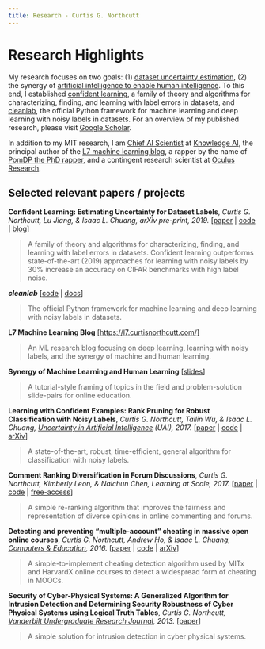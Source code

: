 ```yaml
---
title: Research - Curtis G. Northcutt
---
```


# Research Highlights

My research focuses on two goals: (1) [dataset uncertainty estimation](https://l7.curtisnorthcutt.com/confident-learning), (2) the synergy of [artificial intelligence to enable human intelligence](https://arxiv.org/abs/1508.05699). To this end, I established [confident learning](https://l7.curtisnorthcutt.com/confident-learning), a family of theory and algorithms for characterizing, finding, and learning with label errors in datasets, and [cleanlab](https://github.com/cgnorthcutt/cleanlab), the official Python framework for machine learning and deep learning with noisy labels in datasets.
For an overview of my published research, please visit [Google Scholar](https://scholar.google.com/citations?user=awRyuUYAAAAJ&hl).

In addition to my MIT research, I am [Chief AI Scientist](https://www.anoto.com/anoto-announces-the-establishment-of-kait-solutions-inc-a-us-subsidiary-for-its-education-software/) at [Knowledge AI](https://kaitsolutions.com/), the principal author of the [L7 machine learning blog](https://l7.curtisnorthcutt.com/), a rapper by the name of [PomDP the PhD rapper](https://www.phdrapper.com/), and a contingent research scientist at [Oculus Research](https://www.oculus.com/research/?locale=en_US). 


## Selected relevant papers / projects


<b>Confident Learning: Estimating Uncertainty for Dataset Labels</b>, *Curtis G. Northcutt, Lu Jiang, & Isaac L. Chuang, arXiv pre-print, 2019.* [[paper](https://arxiv.org/abs/1911.00068) | [code](https://github.com/cgnorthcutt/cleanlab) | [blog](https://l7.curtisnorthcutt.com/confident-learning)]
> A family of theory and algorithms for characterizing, finding, and learning with label errors in datasets. Confident learning outperforms state-of-the-art (2019) approaches for learning with noisy labels by 30% increase an accuracy on CIFAR benchmarks with high label noise.

<b><i>cleanlab</i></b> [[code](https://github.com/cgnorthcutt/cleanlab) | [docs](https://l7.curtisnorthcutt.com/cleanlab-python-package)]
> The official Python framework for machine learning and deep learning with noisy labels in datasets.

<b>L7 Machine Learning Blog</b> [https://l7.curtisnorthcutt.com/]
> An ML research blog focusing on deep learning, learning with noisy labels, and the synergy of machine and human learning.

<b>Synergy of Machine Learning and Human Learning</b> [[slides](/resources/pdf/northcutt_mit_2017_ai_in_online_education.pdf)]
> A tutorial-style framing of topics in the field and problem-solution slide-pairs for online education.

<b>Learning with Confident Examples: Rank Pruning for Robust Classification with Noisy Labels</b>, *Curtis G. Northcutt, Tailin Wu, & Isaac L. Chuang, [Uncertainty in Artificial Intelligence](http://auai.org/uai2017/proceedings/papers/35.pdf) (UAI), 2017.* [[paper](/resources/pdf/northcutt_2017_rankpruning.pdf) | [code](https://github.com/cgnorthcutt/rankpruning) | [arXiv](https://l7.curtisnorthcutt.com/confident-learning)]
> A state-of-the-art, robust, time-efficient, general algorithm for classification with noisy labels.

<b>Comment Ranking Diversification in Forum Discussions</b>, *Curtis G. Northcutt, Kimberly Leon,	& Naichun Chen, Learning at Scale, 2017.*  [[paper](https://dl.acm.org/citation.cfm?id=3051457.3054016) | [code](https://github.com/cgnorthcutt/forum-diversification) | [free-access](/resources/pdf/northcutt_2017_diversification.pdf)]
> A simple re-ranking algorithm that improves the fairness and representation of diverse opinions in online commenting and forums.

<b>Detecting and preventing “multiple-account” cheating in massive open online courses</b>, *Curtis G. Northcutt, Andrew Ho, & Isaac L. Chuang, [Computers & Education](http://www.sciencedirect.com/science/article/pii/S0360131516300896), 2016.* [[paper](/resources/pdf/northcutt_2016_cameo.pdf) | [code](https://github.com/CGNx/edx2bigquery/blob/master/edx2bigquery/make_problem_analysis.py#L1628) | [arXiv](https://arxiv.org/abs/1508.05699)]
> A simple-to-implement cheating detection algorithm used by MITx and HarvardX online courses to detect a widespread form of cheating in MOOCs.

<b>Security of Cyber-Physical Systems: A Generalized Algorithm for Intrusion Detection and Determining Security Robustness of Cyber Physical Systems using Logical Truth Tables</b>, *Curtis G. Northcutt, [Vanderbilt Undergraduate Research Journal](https://ejournals.library.vanderbilt.edu/index.php/vurj/article/view/3765), 2013.* [[paper](https://ejournals.library.vanderbilt.edu/index.php/vurj/article/view/3765)]
> A simple solution for intrusion detection in cyber physical systems.


